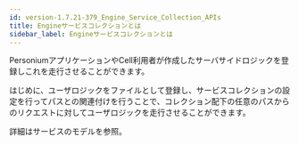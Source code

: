 ```yaml
---
id: version-1.7.21-379_Engine_Service_Collection_APIs
title: Engineサービスコレクションとは  
sidebar_label: Engineサービスコレクションとは  
---
```

PersoniumアプリケーションやCell利用者が作成したサーバサイドロジックを登録しこれを走行させることができます。  

はじめに、ユーザロジックをファイルとして登録し、サービスコレクションの設定を行ってパスとの関連付けを行うことで、コレクション配下の任意のパスからのリクエストに対してユーザロジックを走行させることができます。

詳細はサービスのモデルを参照。

